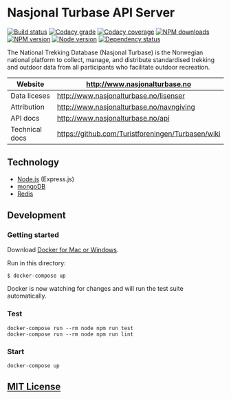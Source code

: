 # Nasjonal Turbase API Server

[![Build status](https://app.wercker.com/status/b8dc87b43260bb78fc535fe7cc0c03ff/s "wercker status")](https://app.wercker.com/project/bykey/b8dc87b43260bb78fc535fe7cc0c03ff)
[![Codacy grade](https://img.shields.io/codacy/grade/6362f4d1ca3c40ee817d2ae20017faee.svg "Codacy grade")](https://www.codacy.com/app/Turbasen/Turbasen)
[![Codacy coverage](https://img.shields.io/codacy/coverage/6362f4d1ca3c40ee817d2ae20017faee.svg "Codacy coverage")](https://www.codacy.com/app/Turbasen/Turbasen)
[![NPM downloads](https://img.shields.io/npm/dm/@turbasen/server.svg "NPM downloads")](https://www.npmjs.com/package/@turbasen/server)
[![NPM version](https://img.shields.io/npm/v/@turbasen/server.svg "NPM version")](https://www.npmjs.com/package/@turbasen/server)
[![Node version](https://img.shields.io/node/v/@turbasen/server.svg "Node version")](https://www.npmjs.com/package/@turbasen/server)
[![Dependency status](https://img.shields.io/david/Turbasen/Turbasen.svg "Dependency status")](https://david-dm.org/Turbasen/Turbasen)

The National Trekking Database (Nasjonal Turbase) is the Norwegian national
platform to collect, manage, and distribute standardised trekking and outdoor
data from all participants who facilitate outdoor recreation.

| Website         | http://www.nasjonalturbase.no                     |
| --------------- | ------------------------------------------------- |
| Data liceses    | http://www.nasjonalturbase.no/lisenser            |
| Attribution     | http://www.nasjonalturbase.no/navngiving          |
| API docs        | http://www.nasjonalturbase.no/api                 |
| Technical docs  | https://github.com/Turistforeningen/Turbasen/wiki |

## Technology

* [Node.js](https://nodejs.org) (Express.js)
* [mongoDB](https://www.mongodb.org)
* [Redis](https://redis.io)

## Development

### Getting started

Download [Docker for Mac or Windows](https://www.docker.com/products/docker).

Run in this directory:

```
$ docker-compose up
```

Docker is now watching for changes and will run the test suite automatically.

### Test

```
docker-compose run --rm node npm run test
docker-compose run --rm node npm run lint
```

### Start

```
docker-compose up
```

## [MIT License](https://github.com/Turbasen/Turbasen/blob/master/LICENSE)
